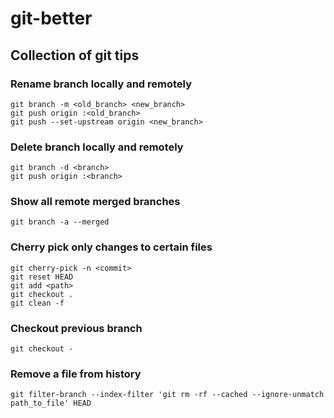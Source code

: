 # git-better
## Collection of git tips

### Rename branch locally and remotely
```
git branch -m <old_branch> <new_branch>
git push origin :<old_branch>
git push --set-upstream origin <new_branch>
```

### Delete branch locally and remotely
```
git branch -d <branch>
git push origin :<branch>
```

### Show all remote merged branches
```
git branch -a --merged
```

### Cherry pick only changes to certain files
```
git cherry-pick -n <commit>
git reset HEAD
git add <path>
git checkout .
git clean -f

```

### Checkout previous branch
```
git checkout -
```

### Remove a file from history
```
git filter-branch --index-filter 'git rm -rf --cached --ignore-unmatch path_to_file' HEAD
```
